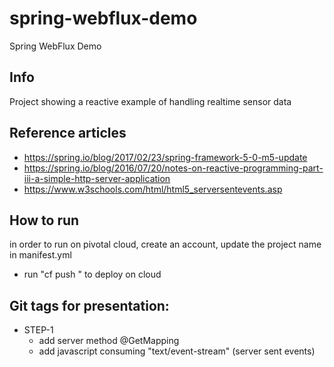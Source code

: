 # spring-webflux-demo
Spring WebFlux Demo

## Info
Project showing a reactive example of handling realtime sensor data

## Reference articles
 * https://spring.io/blog/2017/02/23/spring-framework-5-0-m5-update
 * https://spring.io/blog/2016/07/20/notes-on-reactive-programming-part-iii-a-simple-http-server-application
 * https://www.w3schools.com/html/html5_serversentevents.asp

## How to run
in order to run on pivotal cloud, create an account, update the project name in manifest.yml
- run "cf push <project name>" to deploy on cloud

## Git tags for presentation:
* STEP-1
    * add server method @GetMapping
    * add javascript consuming "text/event-stream" (server sent events)
